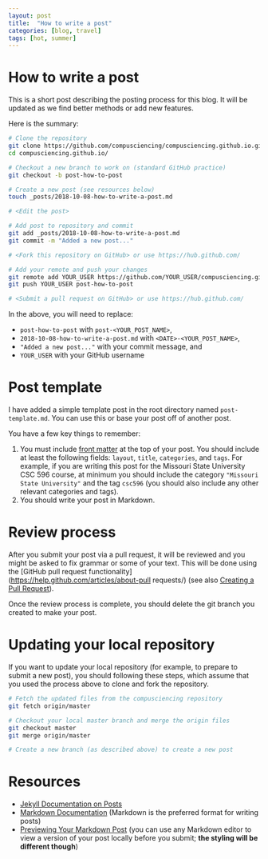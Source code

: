 ```yaml
---
layout: post
title:  "How to write a post"
categories: [blog, travel]
tags: [hot, summer]
---
```


# How to write a post

This is a short post describing the posting process for this blog. It will be updated as we find better methods or add new features.

Here is the summary:

```bash
# Clone the repository
git clone https://github.com/compusciencing/compusciencing.github.io.git
cd compusciencing.github.io/

# Checkout a new branch to work on (standard GitHub practice)
git checkout -b post-how-to-post

# Create a new post (see resources below)
touch _posts/2018-10-08-how-to-write-a-post.md

# <Edit the post>

# Add post to repository and commit
git add _posts/2018-10-08-how-to-write-a-post.md
git commit -m "Added a new post..."

# <Fork this repository on GitHub> or use https://hub.github.com/

# Add your remote and push your changes
git remote add YOUR_USER https://github.com/YOUR_USER/compusciencing.github.io.git
git push YOUR_USER post-how-to-post

# <Submit a pull request on GitHub> or use https://hub.github.com/
```

In the above, you will need to replace:

- `post-how-to-post` with `post-<YOUR_POST_NAME>`,
- `2018-10-08-how-to-write-a-post.md` with `<DATE>-<YOUR_POST_NAME>`,
- `"Added a new post..."` with your commit message, and
- `YOUR_USER` with your GitHub username

# Post template

I have added a simple template post in the root directory named `post-template.md`. You can use this or base your post off of another post.

You have a few key things to remember:

1. You must include [front matter](https://jekyllrb.com/docs/front-matter/) at the top of your post. You should include at least the following fields: `layout`, `title`, `categories`, and `tags`. For example, if you are writing this post for the Missouri State University CSC 596 course, at minimum you should include the category `"Missouri State University"` and the tag `csc596` (you should also include any other relevant categories and tags).
2. You should write your post in Markdown.

# Review process

After you submit your post via a pull request, it will be reviewed and you might be asked to fix grammar or some of your text. This will be done using the [GitHub pull request functionality](https://help.github.com/articles/about-pull requests/) (see also [Creating a Pull Request](https://help.github.com/articles/creating-a-pull-request/)).

Once the review process is complete, you should delete the git branch you created to make your post.

# Updating your local repository

If you want to update your local repository (for example, to prepare to submit a new post), you should following these steps, which assume that you used the process above to clone and fork the repository.

```bash
# Fetch the updated files from the compusciencing repository
git fetch origin/master

# Checkout your local master branch and merge the origin files
git checkout master
git merge origin/master

# Create a new branch (as described above) to create a new post
```

# Resources

- [Jekyll Documentation on Posts](https://jekyllrb.com/docs/posts/)
- [Markdown Documentation](https://daringfireball.net/projects/markdown/) (Markdown is the preferred format for writing posts)
- [Previewing Your Markdown Post](http://lmgtfy.com/?q=markdown+editor) (you can use any Markdown editor to view a version of your post locally before you submit; **the styling will be different though**)
